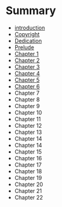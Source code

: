 # Summary

* [introduction](README.md)
* [Copyright](copyright.md)
* [Dedication](dedication.md)
* [Prelude](prelude.md)
* [Chapter 1](chapter1.md)
* [Chapter 2](chapter2.md)
* [Chapter 3](chapter3.md)
* [Chapter 4](chapter4.md)
* [Chapter 5](chapter5.md)
* [Chapter 6](chapter6.md)
* Chapter 7
* Chapter 8
* Chapter 9
* Chapter 10
* Chapter 11
* Chapter 12
* Chapter 13
* Chapter 14
* Chapter 14
* Chapter 15
* Chapter 16
* Chapter 17
* Chapter 18
* Chapter 19
* Chapter 20
* Chapter 21
* Chapter 22

